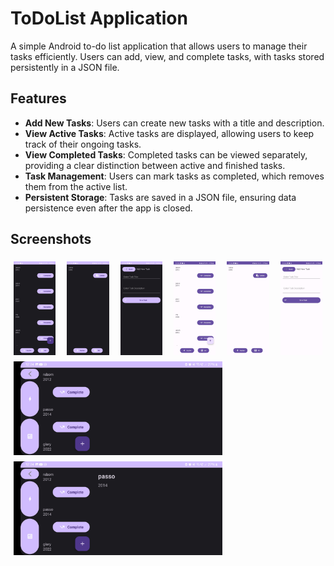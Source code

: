 # ToDoList Application

A simple Android to-do list application that allows users to manage their tasks efficiently. Users can add, view, and complete tasks, with tasks stored persistently in a JSON file.

## Features

- **Add New Tasks**: Users can create new tasks with a title and description.
- **View Active Tasks**: Active tasks are displayed, allowing users to keep track of their ongoing tasks.
- **View Completed Tasks**: Completed tasks can be viewed separately, providing a clear distinction between active and finished tasks.
- **Task Management**: Users can mark tasks as completed, which removes them from the active list.
- **Persistent Storage**: Tasks are saved in a JSON file, ensuring data persistence even after the app is closed.

## Screenshots

<div style="display: flex; flex-wrap: wrap; justify-content: space-between;">
    <img src="screenshots/screenshot1.png" alt="Screenshot 1" style="height: 150px; margin: 5px;">
    <img src="screenshots/screenshot2.png" alt="Screenshot 2" style="height: 150px; margin: 5px;">
    <img src="screenshots/screenshot3.png" alt="Screenshot 3" style="height: 150px; margin: 5px;">
    <img src="screenshots/screenshot4.png" alt="Screenshot 4" style="height: 150px; margin: 5px;">
    <img src="screenshots/screenshot5.png" alt="Screenshot 5" style="height: 150px; margin: 5px;">
    <img src="screenshots/screenshot6.png" alt="Screenshot 6" style="height: 150px; margin: 5px;">
    <img src="screenshots/screenshot7.png" alt="Screenshot 7" style="height: 150px; margin: 5px;">
    <img src="screenshots/screenshot8.png" alt="Screenshot 8" style="height: 150px; margin: 5px;">
</div>
